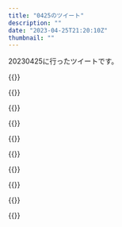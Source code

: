 ```yaml
---
title: "0425のツイート"
description: ""
date: "2023-04-25T21:20:10Z"
thumbnail: ""
---
```

20230425に行ったツイートです。
<!--more-->
{{<tweetlike text="六氏族、再興の祖って元から説明あったか" screenname="jme/k.h (@JME_KH)" url="https://twitter.com/JME_KH/status/1650639340945707009?ref_src=twsrc%5Etfw" date="April 24 2023">}}

{{<tweetlike text="無許可改変というか線の特徴を機械的に学んでる訳だからなあ\n絵も（少なくともぱっと見た印象レベルのクオリティでは）機械化できる程度のものだったってことだと思うんだけどなあ" screenname="jme/k.h (@JME_KH)" url="https://twitter.com/JME_KH/status/1650651107339960321?ref_src=twsrc%5Etfw" date="April 24 2023">}}

{{<tweetlike text="やっぱり人が目で見て技術を盗むことのとの違いを何かしら明確にしないと自分は学習して出すだけならOKっていう考えは変わらないかなあ\n全く同じ絵が出たらアウトだけど結局それは人手でやることも変わらないしな\n出力される絵の絶対量が増えて… https://t.co/cvJA5evROr" screenname="jme/k.h (@JME_KH)" url="https://twitter.com/JME_KH/status/1650656011777343488?ref_src=twsrc%5Etfw" date="April 24 2023">}}

{{<tweetlike text="トムを育てると例のあの人になるとかじゃないのか" screenname="jme/k.h (@JME_KH)" url="https://twitter.com/JME_KH/status/1650698014842044417?ref_src=twsrc%5Etfw" date="April 24 2023">}}

{{<tweetlike text="Tウイルス系だと死肉からも感染するからなあ。虫に対してはどうか忘れたけど。カラスと犬はたしか感染するよな。\nミミズもだったか？\nTウイルス系は1しかプレイしてないから知識が足りない" screenname="jme/k.h (@JME_KH)" url="https://twitter.com/JME_KH/status/1650700670964731905?ref_src=twsrc%5Etfw" date="April 24 2023">}}

{{<tweetlike text="旧シティーがやられた直後からか" screenname="jme/k.h (@JME_KH)" url="https://twitter.com/JME_KH/status/1650763826495897600?ref_src=twsrc%5Etfw" date="April 25 2023">}}

{{<tweetlike text="何かスカッとする情報がないか求めてるから非常に良くない" screenname="jme/k.h (@JME_KH)" url="https://twitter.com/JME_KH/status/1650787383946915840?ref_src=twsrc%5Etfw" date="April 25 2023">}}

{{<tweetlike text="ダイ・ハード3" screenname="jme/k.h (@JME_KH)" url="https://twitter.com/JME_KH/status/1650799925243043842?ref_src=twsrc%5Etfw" date="April 25 2023">}}

{{<tweetlike text="プロスペラかカルド・ナボか" screenname="jme/k.h (@JME_KH)" url="https://twitter.com/JME_KH/status/1650833924212547586?ref_src=twsrc%5Etfw" date="April 25 2023">}}

{{<tweetlike text="4以降のグラフィックに慣れない" screenname="jme/k.h (@JME_KH)" url="https://twitter.com/JME_KH/status/1650870787346407424?ref_src=twsrc%5Etfw" date="April 25 2023">}}

